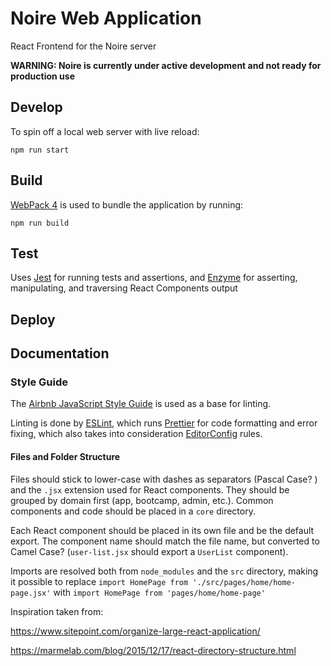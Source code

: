 # Noire Web Application

React Frontend for the Noire server

**WARNING: Noire is currently under active development and not ready for production use**

## Develop

To spin off a local web server with live reload:

`npm run start`

## Build

[WebPack 4](https://webpack.js.org) is used to bundle the application by running:

`npm run build`

## Test

Uses [Jest](https://facebook.github.io/jest/) for running tests and assertions, and [Enzyme](http://airbnb.io/enzyme/) for asserting, manipulating, and traversing React Components output

## Deploy

## Documentation

### Style Guide

The [Airbnb JavaScript Style Guide](https://github.com/airbnb/javascript) is used as a base for linting.

Linting is done by [ESLint](https://eslint.org), which runs [Prettier](https://prettier.io) for code formatting and error fixing, which also takes into consideration [EditorConfig](http://editorconfig.org) rules.

#### Files and Folder Structure

Files should stick to lower-case with dashes as separators (Pascal Case? ) and the `.jsx` extension used for React components. They should be grouped by domain first (app, bootcamp, admin, etc.). Common components and code should be placed in a `core` directory.

Each React component should be placed in its own file and be the default export. The component name should match the file name, but converted to Camel Case? (`user-list.jsx` should export a `UserList` component).

Imports are resolved both from `node_modules` and the `src` directory, making it possible to replace
`import HomePage from './src/pages/home/home-page.jsx'` with
`import HomePage from 'pages/home/home-page'`

Inspiration taken from:

https://www.sitepoint.com/organize-large-react-application/

https://marmelab.com/blog/2015/12/17/react-directory-structure.html
